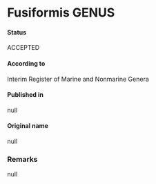 # Fusiformis GENUS

#### Status
ACCEPTED

#### According to
Interim Register of Marine and Nonmarine Genera

#### Published in
null

#### Original name
null

### Remarks
null